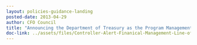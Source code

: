 ```yaml
---
layout: policies-guidance-landing
posted-date: 2013-04-29
author: CFO Council
title: "Announcing the Department of Treasury as the Program Management Office for the Financial Management Line of Business"
doc-link: ../assets/files/Controller-Alert-Finanical-Management-Line-of-Business.pdf
---
```


